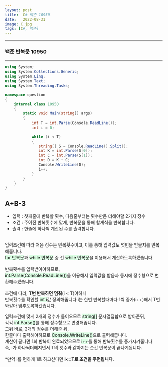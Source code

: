 ```yaml
---
layout: post
title:  C# 백준 10950
date:   2022-08-31
image: C.jpg
tags: [C#, 백준]
---
```


---
### 백준 반복문 10950
---

```c#
using System;
using System.Collections.Generic;
using System.Linq;
using System.Text;
using System.Threading.Tasks;

namespace question
{
    internal class 10950
    {
        static void Main(string[] args)
        {
            int T = int.Parse(Console.ReadLine());
            int i = 0;

            while (i < T)
            {
               string[] S = Console.ReadLine().Split();
               int K = int.Parse(S[0]);
               int C = int.Parse(S[1]);
               int D = K + C;
               Console.WriteLine(D);
               i++;
            }     
        }
    }
}
```

## A+B-3
  - 입력 : 첫째줄에 반복할 횟수, 다음줄부터는 횟수만큼 더해야할 2가지 정수
  - 조건 : 주어진 반복횟수에 맞게, 반복문을 통해 합계식을 반복합니다.
  - 출력 : 한줄에 하나씩 계산된 수를 출력합니다.<br><br>

입력조건에 따라 처음 정수는 반복횟수이고, 이를 통해 입력값도 몇번을 받을지를 반복해줍니다.<br>
<mark style='background-color: #dcffe4'>for 반복문</mark>과 <mark style='background-color: #dcffe4'>while 반복문</mark> 중 전 <mark style='background-color: #dcffe4'>while 반복문</mark>을 이용해서 계산하도록하겠습니다<br><Br>
반복횟수를 입력받아야하므로,<br> <mark style='background-color: #dcffe4'>int.Parse(Console.ReadLine())</mark>을 이용해서 입력값을 받음과 동시에 정수형으로 변환해주겠습니다.<br>
<br>
조건에 따라, **T번 반복하면 멈춰**(i < T)야하니   
반복횟수를 확인할 <mark style='background-color: #dcffe4'>int i</mark>값 정의해줍니다.i는 한번 반복할때마다 1씩 증가(i++)해서 T번와같아 멈추도록하겠습니다.  

입력조건에 맞게 2개의 정수가 들어오므로 <mark style='background-color: #dcffe4'>string[]</mark> 문자열집합으로 받아준뒤,<br>
각각 <mark style='background-color: #dcffe4'>int.Parse()</mark>를 통해 정수형으로 변경해줍니다.<br>
그뒤 바로, 2개의 정수를 더해준 뒤,<br>
한줄마다 출력해야하므로 <mark style='background-color: #dcffe4'>Console.WriteLine()</mark>으로 출력해줍니다.<br>
계산이 끝나면 1회 반복이 완료되었으므로 <mark style='background-color: #dcffe4'>i++</mark>를 통해 반복횟수를 증가시켜줍니다<br>
즉, i가 하나씩더해지면서 T의 갯수와 같아지는 순간 반복문이 끝나게됩니다.<br><br>
*만약 i를 편하게 1로 하고싶다면 **i<=T로 조건을 주면됩니다**.




